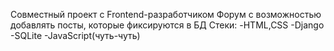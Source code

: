 Совместный проект с Frontend-разработчиком
Форум с возможностью добавлять посты, которые фиксируются в БД
  Стеки:
    -HTML,CSS
    -Django
    -SQLite
    -JavaScript(чуть-чуть)
